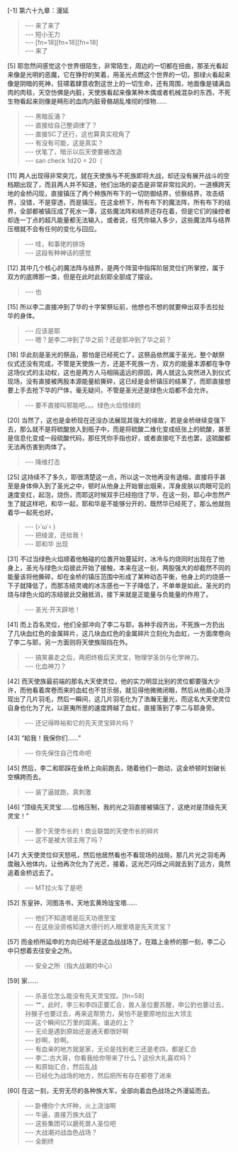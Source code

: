 
[-1] 第六十九章：漫延
>--- 来了来了<br>
>--- 短小无力<br>
>--- [fn=18][fn=18][fn=18]<br>
>--- 来了<br>

[5] 耶忽然间感觉这个世界很陌生，非常陌生，周边的一切都在扭曲，那圣光看起来像是光明的恶魔，它在狰狞的笑着，用圣光点燃这个世界的一切，那绿火看起来像是阴暗的死神，狂啸着肆意收割这世上的一切生命，还有周围，地面像是铺满血肉的肉毯，天空仿佛是内脏，天使族看起来像某种木偶或者机械混杂的东西，不死生物看起来则像是畸形的血肉内脏骨骼胡乱堆彻的怪物……
>--- 黑暗反涌？<br>
>--- 直接给自己整调律了？<br>
>--- 直接SC了还行，这也算真实视角了<br>
>--- 有没有可能，这是真实？<br>
>--- 伏笔了，暗示以后天使要被改造<br>
>--- san check 1d20 = 20（<br>

[11] 两人出现得非常突兀，就在天使族与不死族即将大战，却还没有展开战斗的空档期出现了，而且两人并不知道，他们出场的姿态是非常非常拉风的，一道横跨天地的金桥闪现，直接镇压了两个种族所布下的一切防御结界，侦察结界，攻击结界，没错，不是穿透，而是镇压，在这金桥下，所有布下的魔法阵，所有布下的结界，全部都被镇压成了死水一潭，这些魔法阵和结界还存在着，但是它们的操控者却连一丁点的超凡能量都无法输入，或者说，任凭你输入多少，这些魔法阵与结界压根就不会有任何的变化与回应。
>--- 哇，和事佬的排场<br>
>--- 这段有种神话的感觉<br>

[12] 其中几个核心的魔法阵与结界，是两个阵营中指挥阶层灵位们所掌控，属于双方的底牌那一类，但是在此时此刻耶全部成了摆设。
>--- 也<br>

[15] 所以李二直接冲到了华的十字架祭坛前，他想也不想的就要伸出双手去拉扯华的身体。
>--- 应该是耶<br>
>--- 嗯？是李二冲到了华之前？还是耶冲到了华之前？<br>

[18] 华此刻是圣光的祭品，那怕是已经死亡了，这祭品依然属于圣光，整个献祭仪式还没有完成，不管是天使族一方，还是不死族一方，双方的能量本源都在争夺这场仪式的主动权，这也是两方人马相隔遥远的原因，两人就这么突然进入到仪式现场，没有直接被两股本源能量給撕碎，这已经是金桥镇压的结果了，而耶直接想要上手去抢下华的尸体，毫无疑问，不管是圣光还是绿色火焰都不会允许。
>--- 要不直接叫邪能吧。。。绿色火焰怪绿的<br>

[20] 当然了，这也是金桥现在还没办法展现其强大的缘故，若是金桥继续变强下去，那么就不是将硫酸放入到瓶子中，而是将硫酸二维化变成纸张上的硫酸，甚至是信息化变成一段硫酸代码，那任凭你手指也好，或者直接吃下去也罢，这硫酸都无法再伤害到肉体了。
>--- 降维打击<br>

[25] 这持续不了多久，耶很清楚这一点，所以这一次他再没有退缩，直接将手甚至是身体伸入到了圣光之中，顿时从他身上开始冒出烟来，浑身皮肤以肉眼可见的速度变红，起泡，烧伤，而耶这时候双手已经抱住了华，在这一刻，耶心中忽然产生了就这样吧，和华一起，耶和华是不能够分开的，既然华已经死了，那么他就抱着华一起死也好。
>--- (›´ω`‹ )<br>
>--- 把绫波，还给我！<br>
>--- 耶和华  出现<br>

[31] 不过当绿色火焰顺着他触碰的位置开始蔓延时，冰冷与灼烧同时出现在了他身上，圣光与绿色火焰彼此开始了接触，本来在这一刻，两股强大的却截然不同的能量该将他撕碎，却在金桥的镇压范围中形成了某种动态平衡，他身上的灼烧感一下子就降低了，而那冻结灵魂的冰冻感也一下子降低了，不单单是如此，圣光的灼烧与绿色火焰的冻结彼此交融抵消，接下来就是正能量与负能量的作用了。
>--- 圣光·开天辟地！<br>

[41] 而上百名灵位，他们全部冲向了李二与耶，各种手段齐出，不死族一方扔出了几块血红色的金属碎片，这几块血红色的金属碎片立刻化为血虹，一方面席卷向了李二与耶，另一方面则将天使族阻挡在外。
>--- 搞笑暴走之后，两把终极后天灵宝，物理学圣剑与化学神刀。<br>
>--- 化血神刀？<br>

[42] 而天使族最前端的那名大天使灵位，他的实力明显比别的灵位都要强大少许，而他看着席卷而来的血虹也不甘示弱，就见得他微微闭眼，然后从他眉心处浮现出了几片羽毛，然后一瞬间，这几片羽毛化为了浩瀚无量光，而这名大天使灵位自身也化为了光，以匪夷所思的速度跨越了血虹，直接落到了李二与耶身旁。
>--- 还记得晔裕和它的先天灵宝碎片吗？<br>

[43] “給我！我保你们……”
>--- 你先保住自己性命吧<br>

[45] 然后，李二和耶踩在金桥上向前跑去，随着他们一跑动，这金桥顿时划破长空横跨而去。
>--- 装了逼就跑，真刺激<br>

[46] “顶级先天灵宝……位格压制，我的光之羽直接被镇压了，这绝对是顶级先天灵宝！”
>--- 那个天使市长的！商业联盟的天使市长的碎片<br>
>--- 这不是被大领主用了吗？<br>

[47] 大天使灵位仰天怒吼，然后他居然看也不看现场的战局，那几片光之羽毛再度融入他体内，让他再次化为了光芒，接着，这光芒闪烁之间就去到了远方，竟然追着金桥远去了。
>--- MT拉火车了是吧<br>

[52] 东皇钟，河图洛书，天地玄黄玲珑宝塔……
>--- 他们不知道塔是后天功德至宝<br>
>--- 在这些没资格知道大德行的人眼里塔是先天灵宝？<br>

[57] 而金桥所延申的方向已经不是这血战战场了，在踏上金桥的那一刻，李二心中只想着去往安全之所。
>--- 安全之所（指大战潮的中心）<br>

[59] 家……
>--- 杀圣位怎么能没有先天灵宝捏。[fn=58]<br>
>--- 艹，此时，李三和李四正要汇合，兽人圣位要苏醒，申公豹也要过去，孙猴子也要过去，再来这帮势力，昊怕不是要原地拉出大领主<br>
>--- 这个瞬间亿万里的距离，谁追的上？<br>
>--- 无论是遇到原始还是通天都很好啊<br>
>--- 妙啊，妙啊。<br>
>--- 有血亲的地方就是家，无论是找到老三还是老四，都是汇合<br>
>--- 李二:古大哥，你看我给你带来了什么？这份大礼喜欢吗？<br>
>--- 和原始汇合，然后乱战<br>
>--- 已经化为战场的地方，然后把所有存在都卷了进来<br>

[60] 在这一刻，无穷无尽的各种族大军，全部向着血色战场之外漫延而去。
>--- 卧槽你个大坏种，火上浇油啊<br>
>--- 牛逼，直接万族大战了<br>
>--- 这些集团可以磨死兽人圣位吧<br>
>--- 大战潮对战血色战场？<br>
>--- 全剧终<br>
